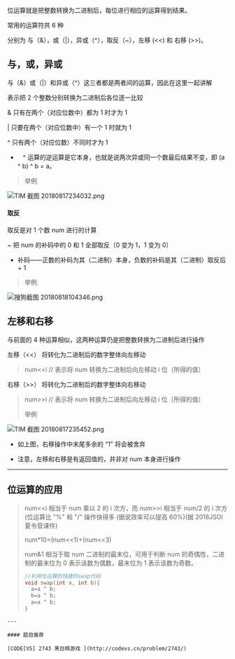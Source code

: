 位运算就是把整数转换为二进制后，每位进行相应的运算得到结果。

常用的运算符共 6 种

分别为 与（&），或（|），异或（^），取反（~），左移 (&lt;&lt;) 和 右移 (>>)。

## 与，或，异或

与（&）或（|）和异或（^）这三者都是两者间的运算，因此在这里一起讲解

表示把 2 个整数分别转换为二进制后各位逐一比较

&  只有在两个（对应位数中）都为 1 时才为 1

|    只要在两个（对应位数中）有一个 1 时就为 1

^    只有两个（对应位数）不同时才为 1

-    ^ 运算的逆运算是它本身，也就是说两次异或同一个数最后结果不变，即 (a ^ b) ^ b = a。

> 举例

![TIM 截图 20180817234032.png](https://i.loli.net/2018/08/17/5b76eca93d3b7.png)

#### 取反

取反是对 1 个数 num 进行的计算

~  把 num 的补码中的 0 和 1 全部取反（0 变为 1，1 变为 0）

- 补码——正数的补码为其（二进制）本身，负数的补码是其（二进制）取反后 + 1

> 举例

![搜狗截图 20180818104346.png](https://i.loli.net/2018/08/18/5b7788ecdb792.png)

## 左移和右移

与前面的 4 种运算相似，这两种运算仍是把整数转换为二进制后进行操作

左移（&lt;&lt;） 将转化为二进制后的数字整体向左移动

> num&lt;&lt;i  // 表示将 num 转换为二进制后向左移动 i 位（所得的值）

右移（>>） 将转化为二进制后的数字整体向右移动

> num>>i  // 表示将 num 转换为二进制后向左移动 i 位（所得的值）
>
> 举例

![TIM 截图 20180817235452.png](https://i.loli.net/2018/08/17/5b76efdd216fe.png)

- 如上图，右移操作中末尾多余的 “1” 将会被舍弃

- 注意，左移和右移是有返回值的，并非对 num 本身进行操作

* * *

## 位运算的应用

> num&lt;&lt;<seperator style="font-size:0;margin:0;padding:0;"></seperator>i 相当于 num 乘以 2 的 i 次方，而 num>>i 相当于 num/2 的 i 次方 (位运算比 "%" 和 "/" 操作快得多
> (据说效率可以提高 60%)(据 2018JSOI 夏令营课件)
>
> num\*10=(num&lt;&lt;1)+(num&lt;&lt;3)
>
> num&1 相当于取 num 二进制的最末位，可用于判断 num 的奇偶性，二进制的最末位为 0 表示该数为偶数，最末位为 1 表示该数为奇数。
>
> ```cpp
> //利用位运算的快捷的swap代码
> void swap(int a, int b){
> 	a=a ^ b;   
> 	b=a ^ b;  
> 	a=a ^ b;
> }
> ```

    ---

    #### 题目推荐

    [CODE[VS] 2743 黑白棋游戏 ](http://codevs.cn/problem/2743/)
